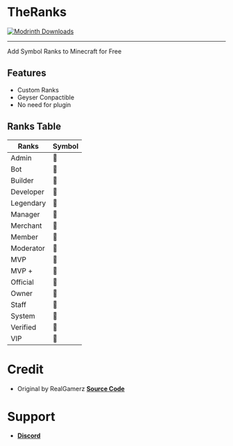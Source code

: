 # TheRanks
[![Modrinth Downloads](https://img.shields.io/badge/dynamic/json?color=2d2d2d&colorA=5da545&label=&suffix=%20downloads%20&query=downloads&url=https://api.modrinth.com/v2/project/bcRoo3XA&style=flat&logo=modrinth&logoColor=2d2d2d)](https://modrinth.com/resourcepack/theranks)

------------
Add Symbol Ranks to Minecraft for Free

## Features

*   Custom Ranks
*   Geyser Conpactible
*   No need for plugin

## Ranks Table

| Ranks     |Symbol |
| --------- |------ |
| Admin     |     |
| Bot       |     |
| Builder   |     |
| Developer |     |
| Legendary |     |
| Manager   |     |
| Merchant  |     |
| Member    |     |
| Moderator |     |
| MVP       |     |
| MVP +     |     |
| Official  |     |
| Owner     |     |
| Staff     |     |
| System    |     |
| Verified  |     |
| VIP       |     |

# Credit
- Original by RealGamerz **[Source Code](https://github.com/DeathEnderMan/Nautical-Ranks)**

# Support
- **[Discord](https://discord.gg/3YPTP5Qgyw)**
